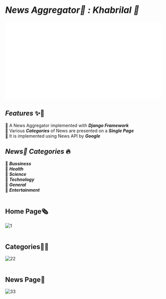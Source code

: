 # _News Aggregator💫 : Khabrilal 📰_
<img src="./Banner.svg">

## _Features_ ✨🚀
📌 A News Aggregator implemented with <b>_Django Framework_</b><br>
📌 Various <b>_Categories_</b> of News are presented on a <b>_Single Page_</b><br>
📌 It is implemented using News API by <b>_Google_</b><br>

## _News📰 Categories_ 🔥
📌 _<b>Bussiness</b>_<br>
📌 _<b>Health</b>_<br>
📌 _<b>Science</b>_<br>
📌 _<b>Technology</b>_<br>
📌 _<b>General</b>_<br>
📌 _<b>Entertainment</b>_<br>
<br>

## Home Page🗞
![1](https://user-images.githubusercontent.com/69143883/123861330-ab4ebe00-d944-11eb-852f-c406701fd48d.PNG)<br>
<br>

## Categories🚀🚀
![22](https://user-images.githubusercontent.com/69143883/123861350-b0ac0880-d944-11eb-8e02-fb74d7c49549.PNG)<br>
<br>

## News Page📰
![33](https://user-images.githubusercontent.com/69143883/123861368-b6a1e980-d944-11eb-9ad6-55b88717ae47.PNG)
